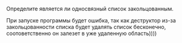 Определите является ли односвязный список закольцованным.

При запуске программы будет ошибка, так как деструктор из-за закольцованности списка будет удалять список бесконечно, соотоветственно он залезет в уже удаленную область))))